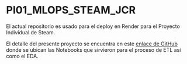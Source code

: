 # PI01_MLOPS_STEAM_JCR

El actual repositorio es usado para el deploy en Render para el Proyecto Individual de Steam.

El detalle del presente proyecto se encuentra en este [enlace de GitHub](https://github.com/carbajaljerson/PI01_DATA_FT14) donde se ubican las Notebooks que sirvieron para el proceso de ETL así como el EDA.